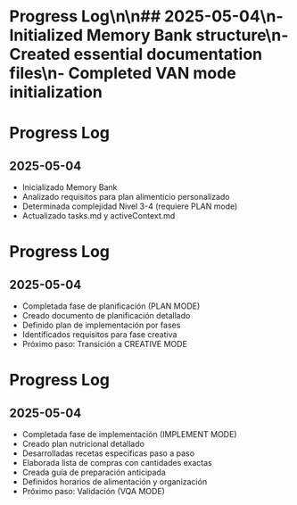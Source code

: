 # Progress Log\n\n## 2025-05-04\n- Initialized Memory Bank structure\n- Created essential documentation files\n- Completed VAN mode initialization
# Progress Log

## 2025-05-04
- Inicializado Memory Bank
- Analizado requisitos para plan alimenticio personalizado
- Determinada complejidad Nivel 3-4 (requiere PLAN mode)
- Actualizado tasks.md y activeContext.md
# Progress Log

## 2025-05-04
- Completada fase de planificación (PLAN MODE)
- Creado documento de planificación detallado
- Definido plan de implementación por fases
- Identificados requisitos para fase creativa
- Próximo paso: Transición a CREATIVE MODE
# Progress Log

## 2025-05-04
- Completada fase de implementación (IMPLEMENT MODE)
- Creado plan nutricional detallado
- Desarrolladas recetas específicas paso a paso
- Elaborada lista de compras con cantidades exactas
- Creada guía de preparación anticipada
- Definidos horarios de alimentación y organización
- Próximo paso: Validación (VQA MODE)
